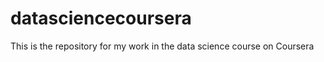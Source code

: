 datasciencecoursera
====================

This is the repository for my work in the data science course on Coursera
